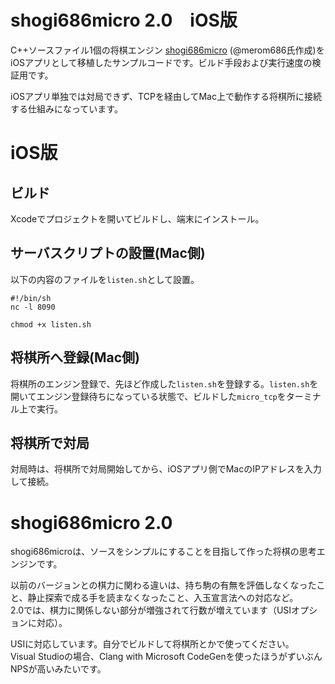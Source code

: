 # shogi686micro 2.0　iOS版

C++ソースファイル1個の将棋エンジン [shogi686micro](https://github.com/merom686/shogi686micro) (@merom686氏作成)をiOSアプリとして移植したサンプルコードです。ビルド手段および実行速度の検証用です。

iOSアプリ単独では対局できず、TCPを経由してMac上で動作する将棋所に接続する仕組みになっています。

# iOS版

## ビルド

Xcodeでプロジェクトを開いてビルドし、端末にインストール。

## サーバスクリプトの設置(Mac側)

以下の内容のファイルを`listen.sh`として設置。

```
#!/bin/sh
nc -l 8090
```

`chmod +x listen.sh`

## 将棋所へ登録(Mac側)

将棋所のエンジン登録で、先ほど作成した`listen.sh`を登録する。`listen.sh`を開いてエンジン登録待ちになっている状態で、ビルドした`micro_tcp`をターミナル上で実行。

## 将棋所で対局

対局時は、将棋所で対局開始してから、iOSアプリ側でMacのIPアドレスを入力して接続。

# shogi686micro 2.0
shogi686microは、ソースをシンプルにすることを目指して作った将棋の思考エンジンです。

以前のバージョンとの棋力に関わる違いは、持ち駒の有無を評価しなくなったこと、静止探索で成る手を読まなくなったこと、入玉宣言法への対応など。  
2.0では、棋力に関係しない部分が増強されて行数が増えています（USIオプションに対応）。

USIに対応しています。自分でビルドして将棋所とかで使ってください。  
Visual Studioの場合、Clang with Microsoft CodeGenを使ったほうがずいぶんNPSが高いみたいです。
